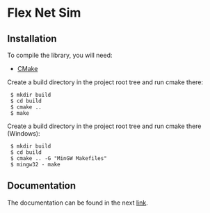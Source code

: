 # Flex Net Sim

## Installation
To compile the library, you will need:
- [CMake](https://cmake.org)

Create a build directory in the project root tree and run cmake there:
```
 $ mkdir build
 $ cd build
 $ cmake ..
 $ make
```

Create a build directory in the project root tree and run cmake there (Windows):
```
 $ mkdir build
 $ cd build
 $ cmake .. -G "MinGW Makefiles"
 $ mingw32 - make
```

## Documentation

The documentation can be found in the next [link](http://daniloborquez.gitlab.io/flex-net-sim).